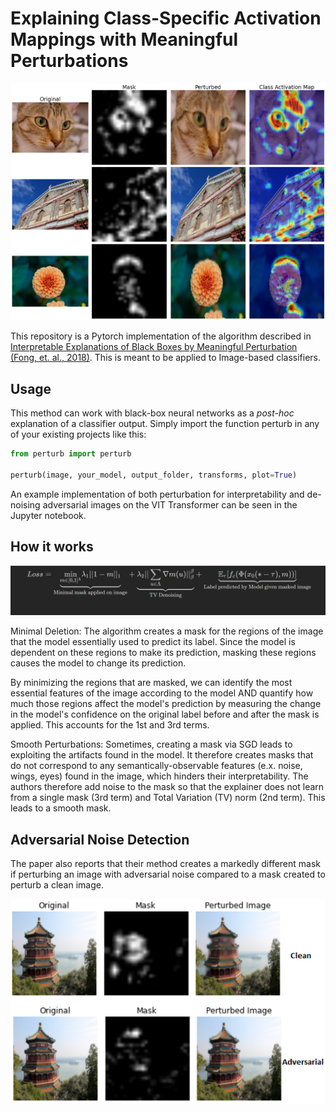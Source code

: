 # Explaining Class-Specific Activation Mappings with Meaningful Perturbations

![](images/collage.png?raw=true)

This repository is a Pytorch implementation of the algorithm described in [Interpretable Explanations of Black Boxes by Meaningful Perturbation (Fong, et. al., 2018)](https://arxiv.org/pdf/1704.03296.pdf). This  is meant to be applied to Image-based classifiers.

## Usage

This method can work with black-box neural networks as a _post-hoc_ explanation of a classifier output. Simply import the function perturb in any of your existing projects like this:

```python
from perturb import perturb

perturb(image, your_model, output_folder, transforms, plot=True)
```

An example implementation of both perturbation for interpretability and de-noising adversarial images on the VIT Transformer can be seen in the Jupyter notebook. 

## How it works

![](images/eq.PNG?raw=true)

Minimal Deletion: The algorithm creates a mask for the regions of the image that the model essentially used to predict its label. Since the model is dependent on these regions to make its prediction, masking these regions causes the model to change its prediction. 

By minimizing the regions that are masked, we can identify the most essential features of the image according to the model AND quantify how much those regions affect the model's prediction by measuring the change in the model's confidence on the original label before and after the mask is applied. This accounts for the 1st and 3rd terms.


Smooth Perturbations: Sometimes, creating a mask via SGD leads to  exploiting the artifacts found in the model. It therefore creates masks that do not correspond to any semantically-observable features (e.x. noise, wings, eyes) found in the image, which hinders their interpretability. The authors therefore add noise to the mask so that the explainer does not learn from a single mask (3rd term) and Total Variation (TV) norm (2nd term). This leads to a smooth mask.

## Adversarial Noise Detection

The paper also reports that their method creates a markedly different mask if perturbing an image with adversarial noise compared to a mask created to perturb a clean image.

![](images/adversarial.png?raw=true)